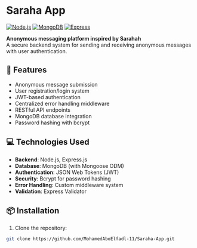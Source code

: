 # Saraha App  
[![Node.js](https://img.shields.io/badge/Node.js-18.x-green)](https://nodejs.org/)
[![MongoDB](https://img.shields.io/badge/MongoDB-7.0-blue)](https://www.mongodb.com/)
[![Express](https://img.shields.io/badge/Express-4.x-lightgrey)](https://expressjs.com/)

**Anonymous messaging platform inspired by Sarahah**  
A secure backend system for sending and receiving anonymous messages with user authentication.

## 🚀 Features  
- Anonymous message submission
- User registration/login system
- JWT-based authentication
- Centralized error handling middleware
- RESTful API endpoints
- MongoDB database integration
- Password hashing with bcrypt

## 💻 Technologies Used  
- **Backend**: Node.js, Express.js
- **Database**: MongoDB (with Mongoose ODM)
- **Authentication**: JSON Web Tokens (JWT)
- **Security**: Bcrypt for password hashing
- **Error Handling**: Custom middleware system
- **Validation**: Express Validator

## 📦 Installation  
1. Clone the repository:
```bash
git clone https://github.com/MohamedAboElfadl-11/Saraha-App.git

